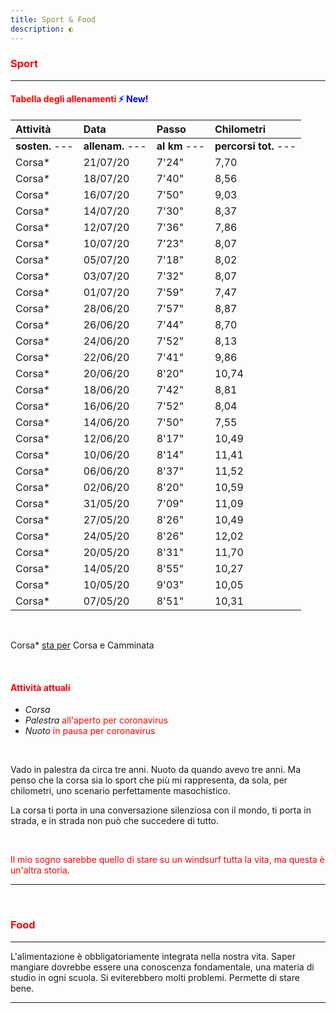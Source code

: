 ```yaml
---
title: Sport & Food
description: ◐
---
```


### <span style="color:red">Sport</span>
---

#### <span style="color:red">Tabella degli allenamenti</span> <span style="color:blue">⚡ New!</span>

| Attività                    | Data                    | Passo                         | Chilometri                 |
|:----------------------|:--------------------|:-------------------------|:------------------------|
| **sosten.** ---        | **allenam.** ---   |  **al km** ---               |  **percorsi tot.** --- |
| Corsa*                    | 21/07/20              |  7'24"                         |  7,70                         |
| Corsa*                    | 18/07/20              |  7'40"                         |  8,56                         |
| Corsa*                    | 16/07/20              |  7'50"                         |  9,03                         |
| Corsa*                    | 14/07/20              |  7'30"                         |  8,37                         |
| Corsa*                    | 12/07/20              |  7'36"                         |  7,86                         |
| Corsa*                    | 10/07/20              |  7'23"                         |  8,07                         |
| Corsa*                    | 05/07/20              |  7'18"                         |  8,02                         |
| Corsa*                    | 03/07/20              |  7'32"                         |  8,07                         |
| Corsa*                    | 01/07/20              |  7'59"                         |  7,47                         |
| Corsa*                    | 28/06/20              |  7'57"                         |  8,87                         |
| Corsa*                    | 26/06/20              |  7'44"                         |  8,70                         |
| Corsa*                    | 24/06/20              |  7'52"                         |  8,13                         |
| Corsa*                    | 22/06/20              |  7'41"                         |  9,86                         |
| Corsa*                    | 20/06/20              |  8'20"                         |  10,74                       |
| Corsa*                    | 18/06/20              |  7'42"                         |  8,81                         |
| Corsa*                    | 16/06/20              |  7'52"                         |  8,04                         |
| Corsa*                    | 14/06/20              |  7'50"                         |  7,55                         |
| Corsa*                    | 12/06/20              |  8'17"                         |  10,49                       |
| Corsa*                    | 10/06/20              |  8'14"                         |  11,41                       |
| Corsa*                    | 06/06/20              |  8'37"                         |  11,52                       |
| Corsa*                    | 02/06/20              |  8'20"                         |  10,59                       |
| Corsa*                    | 31/05/20              |  7'09"                         |  11,09                       |
| Corsa*                    | 27/05/20              |  8'26"                         |  10,49                       |
| Corsa*                    | 24/05/20              |  8'26"                         |  12,02                       |
| Corsa*                    | 20/05/20              |  8'31"                         |  11,70                       |
| Corsa*                    | 14/05/20              |  8'55"                         |  10,27                       |
| Corsa*                    | 10/05/20              |  9'03"                         |  10,05                       |
| Corsa*                    | 07/05/20              |  8'51"                         |  10,31                       |
&nbsp;

Corsa* <span style="text-decoration:underline">sta per</span> Corsa e Camminata

&nbsp;

#### <span style="color:red">Attività attuali</span>
* _Corsa_
* _Palestra_ <span style="color:red">all'aperto per coronavirus</span>
* _Nuoto_ <span style="color:red">in pausa per coronavirus</span>

&nbsp;

Vado in palestra da circa tre anni. Nuoto da quando avevo tre anni. Ma penso che la corsa sia lo sport che più mi rappresenta, da sola, per chilometri, uno scenario perfettamente masochistico.

La corsa ti porta in una conversazione silenziosa con il mondo, ti porta in strada, e in strada non può che succedere di tutto.

&nbsp;

<span style="color:red">Il mio sogno sarebbe quello di stare su un windsurf tutta la vita, ma questa è un'altra storia.</span>

---
&nbsp;

### <span style="color:red">Food</span>
---
L'alimentazione è obbligatoriamente integrata nella nostra vita. Saper mangiare dovrebbe essere una conoscenza fondamentale, una materia di studio in ogni scuola. Si eviterebbero molti problemi. Permette di stare bene.

---
